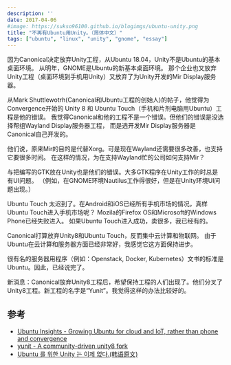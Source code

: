 ```yaml
---
description: ''
date: 2017-04-06
#image: https://sukso96100.github.io/blogimgs/ubuntu-unity.png
title: "不再有Ubuntu用Unity。（简体中文）"
tags: ["ubuntu", "linux", "unity", "gnome", "essay"]
---
```


因为Canonical决定放弃Unity工程，从Ubuntu 18.04，Unity不是Ubuntu的基本桌面环境。
从明年，GNOME是Ubuntu的新基本桌面环境。
那个企业也又放弃Unity工程（桌面环境到手机用Unity）又放弃了为Unity开发的Mir Display服务器。

从Mark Shuttlewotrh(Canonical和Ubuntu工程的创始人)的帖子，他觉得为Convergence开始的 Unity 8 和 Ubuntu Touch（手机和片剂电脑用Ubuntu）工程是他的错误。
我觉得Canonical和他的工程不是一个错误。但他们的错误是没选择帮组Wayland Display服务器工程，
而是选开发Mir Display服务器是Canonical自己开发的。

他们说，原来Mir的目的是代替Xorg。可是现在Wayland还需要很多改善，也支持它要很多时间。
在这样的情况，为在支持Wayland忙的公司如何支持Mir？

与把编写的GTK放在Unity也是他们的错误。大多GTK程序在Unity工作的时总是有UI问题。
（例如，在GNOME环境Nautilus工作得很好，但是在Unity环境UI问题出现。）

Ubuntu Touch 太迟到了。在Android和iOS已经所有手机市场的情况，真样Ubuntu Touch进入手机市场呢？
Mozila的Firefox OS和Microsoft的Windows Phone已经失败进入。
如果Ubuntu Touch进入成功，卖很多，我已经有的。

Canonical打算放弃Unity8和Ubuntu Touch，反而集中云计算和物联网。
由于Ubuntu在云计算和服务器方面已经非常好，我感觉它这方面保持进步。

很有名的服务器用程序（例如：Openstack, Docker, Kubernetes）文书的标准是Ubuntu。因此，已经说完了。

新消息：Canonical放弃Unity8工程后，希望保持工程的人们出现了。他们分叉了Unity8工程。新工程的名字是“Yunit”。我觉得这样的办法比较好的。

## 参考

- [Ubuntu Insights - Growing Ubuntu for cloud and IoT, rather than phone and convergence](https://insights.ubuntu.com/2017/04/05/growing-ubuntu-for-cloud-and-iot-rather-than-phone-and-convergence/)
- [yunit - A community-driven unity8 fork](https://yunit.io/)
- [Ubuntu 를 위한 Unity 는 이제 없다.(韩语原文)](https://sukso96100.github.io/blog/2017/04/06/no-more-unity-for-ubuntu.html)
